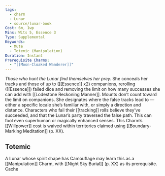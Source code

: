 ```yaml
---
tags:
  - charm
  - Lunar
  - source/lunar-book
Cost: 6m, 1wp
Mins: Wits 5, Essence 3
Type: Supplemental
Keywords:
  - Mute
  - Totemic (Manipulation)
Duration: Instant
Prerequisite Charms:
  - "[[Moon-Cloaked Wanderer]]"
---
```

*Those who hunt the Lunar find themselves her prey.*
She conceals her tracks and those of up to ([[Essence]] x2) companions, rerolling ([[Essence]]) failed dice and removing the limit on how many successes she can add with [[Lodestone Reckoning Manner]]. Mounts don’t count toward the limit on companions. She designates where the false tracks lead to — either a specific locale she’s familiar with, or simply a direction and distance. Characters who fail their [[tracking]] rolls believe they’ve succeeded, and that the Lunar’s party traversed the false path. This can fool even superhuman or magically enhanced senses. This Charm’s [[Willpower]] cost is waived within territories claimed using [[Boundary-Marking Meditation]] (p. XX). 
## Totemic 

A Lunar whose spirit shape has Camouflage may learn this as a [[Manipulation]] Charm, with [[Night Sky Burial]] (p. XX) as its prerequisite. Cache